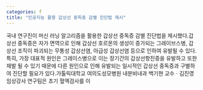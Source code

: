 ```yaml
---
categories: f
title: "인공지능 활용 갑상선 중독증 감별 진단법 제시"
---
```

국내 연구진이 머신 러닝 알고리즘을 활용한 갑상선 중독증 감별 진단법을 제시했다.갑상선 중독증은 자가 면역으로 인해 갑상선 호르몬의 생성이 증가되는 그레이브스병, 갑상선 조직이 파괴되는 무통성 갑상선염, 아급성 갑상선염 등으로 인하여 유발될 수 있다. 특히, 가장 대표적 원인은 그레이스병으로 이는 장기간의 갑상선항진증을 유발하고 또한 재발 될 수 있기 때문에 다른 원인으로 인해 유발되는 일시적인 갑상선 중독증과 구별하여 진단할 필요가 있다.가톨릭대학교 여의도성모병원 내분비내과 백기현 교수ㆍ김진영 임상강사 연구팀은 초기 혈액검사를 이
